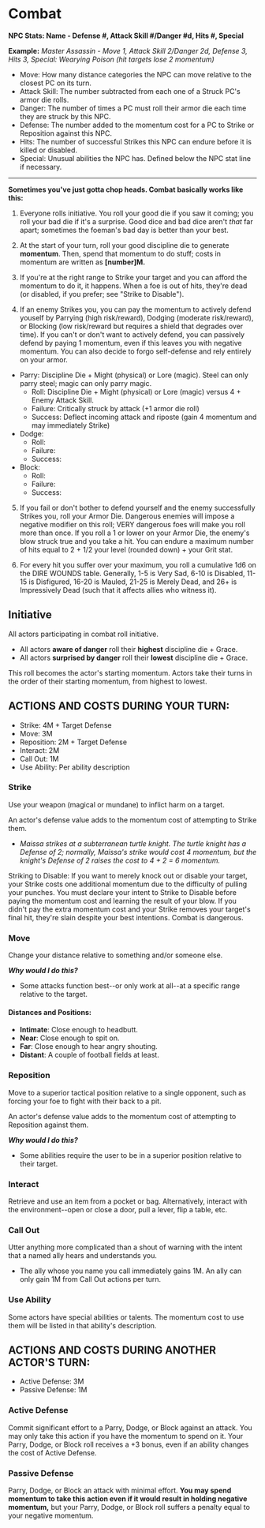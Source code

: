 # Combat

**NPC Stats: Name - Defense #, Attack Skill #/Danger #d, Hits #, Special**

**Example:** *Master Assassin - Move 1, Attack Skill 2/Danger 2d, Defense 3, Hits 3, Special: Wearying Poison (hit targets lose 2 momentum)*

- Move: How many distance categories the NPC can move relative to the closest PC on its turn.
- Attack Skill: The number subtracted from each one of a Struck PC's armor die rolls.
- Danger: The number of times a PC must roll their armor die each time they are struck by this NPC.
- Defense: The number added to the momentum cost for a PC to Strike or Reposition against this NPC.
- Hits: The number of successful Strikes this NPC can endure before it is killed or disabled.
- Special: Unusual abilities the NPC has. Defined below the NPC stat line if necessary.

---

**Sometimes you've just gotta chop heads. Combat basically works like this:**

1. Everyone rolls initiative. You roll your good die if you saw it coming; you roll your bad die if it's a surprise. Good dice and bad dice aren't *that* far apart; sometimes the foeman's bad day is better than your best.

2. At the start of your turn, roll your good discipline die to generate **momentum**. Then, spend that momentum to do stuff; costs in momentum are written as **[number]M.**

3. If you're at the right range to Strike your target and you can afford the momentum to do it, it happens. When a foe is out of hits, they're dead (or disabled, if you prefer; see "Strike to Disable").

4. If an enemy Strikes you, you can pay the momentum to actively defend youself by Parrying (high risk/reward), Dodging (moderate risk/reward), or Blocking (low risk/reward but requires a shield that degrades over time). If you can't or don't want to actively defend, you can passively defend by paying 1 momentum, even if this leaves you with negative momentum. You can also decide to forgo self-defense and rely entirely on your armor.
- Parry: Discipline Die + Might (physical) or Lore (magic). Steel can only parry steel; magic can only parry magic. 
	- Roll: Discipline Die + Might (physical) or Lore (magic) versus 4 + Enemy Attack Skill.
	- Failure: Critically struck by attack (+1 armor die roll)
	- Success: Deflect incoming attack and riposte (gain 4 momentum and may immediately Strike)
- Dodge: 
	- Roll: 
	- Failure: 
	- Success: 
- Block: 
	- Roll: 
	- Failure: 
	- Success: 

5. If you fail or don't bother to defend yourself and the enemy successfully Strikes you, roll your Armor Die. Dangerous enemies will impose a negative modifier on this roll; VERY dangerous foes will make you roll more than once. If you roll a 1 or lower on your Armor Die, the enemy's blow struck true and you take a hit. You can endure a maximum number of hits equal to 2 + 1/2 your level (rounded down) + your Grit stat.

6. For every hit you suffer over your maximum, you roll a cumulative 1d6 on the DIRE WOUNDS table. Generally, 1-5 is Very Sad, 6-10 is Disabled, 11-15 is Disfigured, 16-20 is Mauled, 21-25 is Merely Dead, and 26+ is Impressively Dead (such that it affects allies who witness it).

## Initiative

All actors participating in combat roll initiative.
- All actors **aware of danger** roll their **highest** discipline die + Grace. 
- All actors **surprised by danger** roll their **lowest** discipline die + Grace.

This roll becomes the actor's starting momentum. Actors take their turns in the order of their starting momentum, from highest to lowest.

## ACTIONS AND COSTS DURING YOUR TURN: 
- Strike: 4M + Target Defense
- Move: 3M
- Reposition: 2M + Target Defense
- Interact: 2M
- Call Out: 1M
- Use Ability: Per ability description

### Strike
Use your weapon (magical or mundane) to inflict harm on a target.

An actor's defense value adds to the momentum cost of attempting to Strike them.
- *Maissa strikes at a subterranean turtle knight. The turtle knight has a Defense of 2; normally, Maissa's strike would cost 4 momentum, but the knight's Defense of 2 raises the cost to 4 + 2  = 6 momentum.*

Striking to Disable: If you want to merely knock out or disable your target, your Strike costs one additional momentum due to the difficulty of pulling your punches. You must declare your intent to Strike to Disable before paying the momentum cost and learning the result of your blow. If you didn't pay the extra momentum cost and your Strike removes your target's final hit, they're slain despite your best intentions. Combat is dangerous.

### Move
Change your distance relative to something and/or someone else.

***Why would I do this?***
- Some attacks function best--or only work at all--at a specific range relative to the target.

#### Distances and Positions:
- **Intimate**: Close enough to headbutt.
- **Near**: Close enough to spit on.
- **Far**: Close enough to hear angry shouting.
- **Distant**: A couple of football fields at least.

### Reposition
Move to a superior tactical position relative to a single opponent, such as forcing your foe to fight with their back to a pit.

An actor's defense value adds to the momentum cost of attempting to Reposition against them.

***Why would I do this?***
- Some abilities require the user to be in a superior position relative to their target.

### Interact
Retrieve and use an item from a pocket or bag. Alternatively, interact with the environment--open or close a door, pull a lever, flip a table, etc.

### Call Out
Utter anything more complicated than a shout of warning with the intent that a named ally hears and understands you.
- The ally whose you name you call immediately gains 1M. An ally can only gain 1M from Call Out actions per turn.

### Use Ability
Some actors have special abilities or talents. The momentum cost to use them will be listed in that ability's description.

## ACTIONS AND COSTS DURING ANOTHER ACTOR'S TURN: 
- Active Defense: 3M
- Passive Defense: 1M

### Active Defense
Commit significant effort to a Parry, Dodge, or Block against an attack. You may only take this action if you have the momentum to spend on it. Your Parry, Dodge, or Block roll receives a +3 bonus, even if an ability changes the cost of Active Defense.

### Passive Defense
Parry, Dodge, or Block an attack with minimal effort. **You may spend momentum to take this action even if it would result in holding negative momentum,** but your Parry, Dodge, or Block roll suffers a penalty equal to your negative momentum.